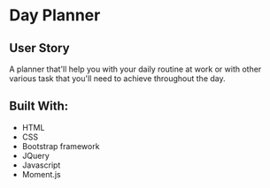 # Day Planner

## User Story

A planner that'll help you with your daily routine at work or with other various task that you'll need to achieve throughout the day.

## Built With:
* HTML
* CSS
* Bootstrap framework
* JQuery
* Javascript
* Moment.js
